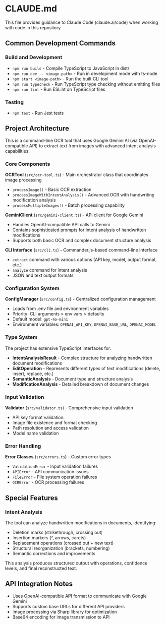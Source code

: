 # CLAUDE.md

This file provides guidance to Claude Code (claude.ai/code) when working with code in this repository.

## Common Development Commands

### Build and Development
- `npm run build` - Compile TypeScript to JavaScript in dist/
- `npm run dev -- <image-path>` - Run in development mode with ts-node
- `npm start <image-path>` - Run the built CLI tool
- `npm run typecheck` - Run TypeScript type checking without emitting files
- `npm run lint` - Run ESLint on TypeScript files

### Testing
- `npm test` - Run Jest tests

## Project Architecture

This is a command-line OCR tool that uses Google Gemini AI (via OpenAI-compatible API) to extract text from images with advanced intent analysis capabilities.

### Core Components

**OCRTool** (`src/ocr-tool.ts`) - Main orchestrator class that coordinates image processing
- `processImage()` - Basic OCR extraction 
- `processImageWithIntentAnalysis()` - Advanced OCR with handwriting modification analysis
- `processMultipleImages()` - Batch processing capability

**GeminiClient** (`src/gemini-client.ts`) - API client for Google Gemini
- Handles OpenAI-compatible API calls to Gemini
- Contains sophisticated prompts for intent analysis of handwritten modifications
- Supports both basic OCR and complex document structure analysis

**CLI Interface** (`src/cli.ts`) - Commander.js-based command-line interface
- `extract` command with various options (API key, model, output format, etc.)
- `analyze` command for intent analysis
- JSON and text output formats

### Configuration System

**ConfigManager** (`src/config.ts`) - Centralized configuration management
- Loads from .env file and environment variables
- Priority: CLI arguments > env vars > defaults
- Default model: `gpt-4o-mini`
- Environment variables: `OPENAI_API_KEY`, `OPENAI_BASE_URL`, `OPENAI_MODEL`

### Type System

The project has extensive TypeScript interfaces for:
- **IntentAnalysisResult** - Complex structure for analyzing handwritten document modifications
- **EditOperation** - Represents different types of text modifications (delete, insert, replace, etc.)
- **SemanticAnalysis** - Document type and structure analysis
- **ModificationAnalysis** - Detailed breakdown of document changes

### Input Validation

**Validator** (`src/validator.ts`) - Comprehensive input validation
- API key format validation
- Image file existence and format checking
- Path resolution and access validation
- Model name validation

### Error Handling

**Error Classes** (`src/errors.ts`) - Custom error types
- `ValidationError` - Input validation failures
- `APIError` - API communication issues  
- `FileError` - File system operation failures
- `OCRError` - OCR processing failures

## Special Features

### Intent Analysis
The tool can analyze handwritten modifications in documents, identifying:
- Deletion marks (strikethrough, crossing out)
- Insertion markers (^, arrows, carets)
- Replacement operations (crossed out + new text)
- Structural reorganization (brackets, numbering)
- Semantic corrections and improvements

This analysis produces structured output with operations, confidence levels, and final reconstructed text.

## API Integration Notes

- Uses OpenAI-compatible API format to communicate with Google Gemini
- Supports custom base URLs for different API providers
- Image processing via Sharp library for optimization
- Base64 encoding for image transmission to API